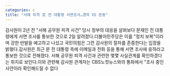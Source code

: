 ```yaml
---
categories: c
title: "서해 피격 文 전 대통령 서면조사…경악 VS 존중"
---
```

감사원이 2년 전 "서해 공무원 피격 사건" 당시 정부의 대응을 살펴보다 문재인 전 대통령에게 서면 조사를 통보한 것으로 2일 알려졌다.더불어민주당은 이를 "정치 보복"이라며 강한 반발을 예고하고 나섰고 국민의힘은 그런 감사원의 절차를 존중한다는 입장을 밝혔다.감사원은 최근 문 전 대통령 측에 이메일과 전화 등을 통해 서면 조사에 응하라고 통보한 것으로 전해졌다. 서해 공무원 피격 사건과 관련한 몇몇 사실관계를 확인하겠다는 취지로 보인다.이와 관련해 감사원 관계자는 CBS노컷뉴스와의 통화에서 "조사 중인 사안이라 확인해드릴 수 없다